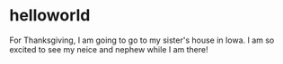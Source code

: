# helloworld

For Thanksgiving, I am going to go to my sister's house in Iowa. I am so excited to see my neice and nephew while I am there!
